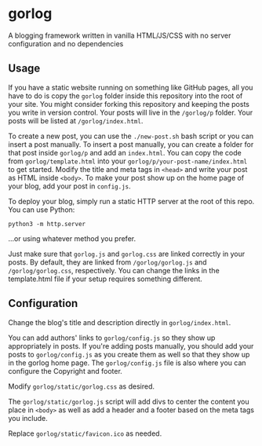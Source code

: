 # gorlog

A blogging framework written in vanilla HTML/JS/CSS with no server configuration and no dependencies

## Usage

If you have a static website running on something like GitHub pages, all you have to do is copy the `gorlog` folder inside this repository into the root of your site. You might consider forking this repository and keeping the posts you write in version control. Your posts will live in the `/gorlog/p` folder. Your posts will be listed at `/gorlog/index.html`.

To create a new post, you can use the `./new-post.sh` bash script or you can insert a post manually. To insert a post manually, you can create a folder for that post inside `gorlog/p` and add an `index.html`. You can copy the code from `gorlog/template.html` into your `gorlog/p/your-post-name/index.html` to get started. Modify the title and meta tags in `<head>` and  write your post as HTML inside `<body>`. To make your post show up on the home page of your blog, add your post in `config.js`.

To deploy your blog, simply run a static HTTP server at the root of this repo. You can use Python:

```
python3 -m http.server
```

...or using whatever method you prefer.

Just make sure that `gorlog.js` and `gorlog.css` are linked correctly in your posts. By default, they are linked from `/gorlog/gorlog.js` and `/gorlog/gorlog.css`, respectively. You can change the links in the template.html file if your setup requires something different.


## Configuration

Change the blog's title and description directly in `gorlog/index.html`.

You can add authors' links to `gorlog/config.js` so they show up appropriately in posts. If you're adding posts manually, you should add your posts to `gorlog/config.js` as you create them as well so that they show up in the gorlog home page. The `gorlog/config.js` file is also where you can configure the Copyright and footer.

Modify `gorlog/static/gorlog.css` as desired.

The `gorlog/static/gorlog.js` script will add divs to center the content you place in `<body>` as well as add a header and a footer based on the meta tags you include.

Replace `gorlog/static/favicon.ico` as needed.
